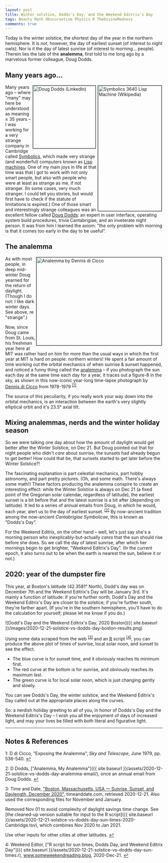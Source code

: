 ```yaml
---
layout: post
title: Winter solstice, Dodds's Day, and the Weekend Editrix's Day
tags: Beauty Math Obscurantism Physics R TheDivineMadness
comments: true
---
```


Today is the winter solstice, the shortest day of the year in the northern hemisphere.  It
is _not_, however, the day of earliest sunset (of interest to night owls).  Nor is it the
day of latest sunrise (of interest to morning&hellip; people).  Therein lies the tale of
the __analemma__, first told to me long ago by a marvelous former colleague, Doug Dodds.


## Many years ago&hellip;

<img src="{{ site.baseurl }}/images/2020-12-21-solstice-vs-dodds-day-Symbolics3640_Modified.jpg" width="203" height="400" alt="Symbolics 3640 Lisp Machine (Wikipedia)" title="Symbolics 3640 Lisp Machine (Wikipedia)" style="float: right; margin: 3px 3px 3px 3px; border: 1px solid #000000;"/>
<img src="{{ site.baseurl }}/images/2020-12-12-solstice-vs-dodds-day-doug-dodds.jpg" width="200" height="200" alt="Doug Dodds (LinkedIn)" title="Doug Dodds (LinkedIn)" style="float: right; margin: 3px 3px 3px 3px; border: 1px solid #000000;"/>

Many years ago &ndash; where "many" may here be understood as meaning &ge; 35 years
&ndash; I was working for a very strange company in Cambridge called
[Symbolics](https://en.wikipedia.org/wiki/Symbolics), which made very strange (and
wonderful) computers known as [Lisp machines](https://en.wikipedia.org/wiki/Lisp_machine).
One of my main joys in life at that time was that I got to work with not only smart
people, but also with people who were at least as strange as me, if not stranger.  (In
some cases, very much stranger.  I could tell you stories, but would first have to check
if the statute of limitations is expired.)  One of those smart and interestingly strange
colleagues was an excellent fellow called 
[Doug Dodds](https://www.linkedin.com/in/doug-dodds-3ab495/): an expert in user interface,
operating system build procedures, trivia Cantabrigiae, and an inveterate night person.
It was from him I learned the axiom: "the only problem with morning is that it comes too
early in the day to be useful".  


## The analemma

<img src="{{ site.baseurl }}/images/2020-12-21-solistice-vs-dodds-day-analemma-di-cicco.jpg" width="400" height="281" alt="Analemma by Dennis di Cicco" title="Analemma by Dennis di Cicco" style="float: right; margin: 3px 3px 3px 3px; border: 1px solid #000000;"/>
As with most people, in deep mid-winter Doug yearned for the return of daylight. (Though I
do not: I like dark winter days.  See above, re "strange".)  

Now, since Doug came from St. Louis, his freshman year here at MIT was rather hard on him
for more than the usual ways in which the first year at MIT is hard on people: northern
winters!  He spent a fair amount of time working out the orbital mechanics of when sunrise
&amp; sunset happened, and noticed a funny thing called the
[analemma](https://en.wikipedia.org/wiki/Analemma) &ndash; if you
photograph the sun each day at the same time each day for a year, it traces out a figure-8
in the sky, as shown in this now-iconic year-long time-lapse photograph by 
[Dennis di Cicco](https://en.wikipedia.org/wiki/Dennis_di_Cicco)
from 1978-1979 <sup id="fn1a">[[1]](#fn1)</sup>.  

The source of this peculiarity, if you really work your way down into the orbital
mechanics, is an interaction between the earth's very slightly elliptical orbit and it's
23.5&deg; axial tilt.  


## Mixing analemmas, nerds and the winter holiday season

So we were talking one day about how the amount of daylight would get better after the
Winter Solstice, on Dec 21.  But Doug pointed out that for night people who didn't _care_
about sunrise, the sunsets had already begun to get better!  How could that be, that
sunsets started to get later before the Winter Solstice?!  

The fascinating explanation is part celestial mechanics, part hobby astronomy, and part
pretty pictures.  (Oh, and some math.  There's always some math!)  These factors producing
the analemma conspire to create an interesting effect: while the Winter Solstice is always
on Dec 21 (a fixed point of the Gregorian solar calendar, regardless of latitude), the
earliest sunset is a bit before that and the latest sunrise is a bit after (depending on
latitude).  It led to a series of annual emails from Doug, in which he would, each year,
alert us to the day of earliest sunset. <sup id="fn2a">[[2]](#fn2)</sup> By now-ancient
tradition among the now-ancient _Cantabrigiae Symbolicae_, this is known as "Dodds's Day".  

For the Weekend Editrix, on the other hand &ndash; well, let's just say she's a morning person
who inexplicably-but-actually _cares_ that the sun should rise before she does.  So we call
the day of latest sunrise, after which her mornings begin to get brighter, 
"Weekend Editrix's Day".  (In the current epoch, it also turns out to be when the earth 
is nearest the sun, believe it or not.)  


## 2020: year of the dumpster fire

This year, at Boston's latitude (42.3581&deg; North), Dodd's day was on December 7th and
the Weekend Editrix's Day will be January 3rd.  It's mainly a function of latitude: if
you're further north, Dodd's Day and the Weekend Editrix's Day are closer to the solstice;
if you're further south, they're farther apart.  (If you're in the southern hemisphere,
you'll have to do the calculation for yourself; please let me know if you do.)  

![Dodd's Day and the Weekend Editrix's Day, 2020 Boston]({{ site.baseurl }}/images/2020-12-21-solstice-vs-dodds-day-boston-results.png)

Using some data scraped from the web <sup id="fn3a">[[3]](#fn3)</sup> and an
[R](https://www.r-project.org/) script <sup id="fn4a">[[4]](#fn4)</sup>, you can produce
the above plot of times of sunrise, local solar noon, and sunset to see the effect.  
- The blue curve is for sunset time, and it obviously reaches its minimum first.  
- The red curve at the bottom is for sunrise, and obviously reaches its maximum last.  
- The green curve is for local solar noon, which is just changing gently and slowly.  

You can see Dodds's Day, the winter solstice, and the Weekend Editrix's Day called out at
the appropriate places along the curves.  

So: a nerdish holiday greeting to all of you, in honor of Dodds's Day and the Weekend
Editrix's Day &ndash; I wish you all the enjoyment of days of increased light, and may your
lives be filled with both literal and figurative light.  

---

## Notes &amp; References  

<!--
<sup id="fn1a">[[1]](#fn1)</sup>
<a id="fn1">1</a>: [↩](#fn1a)  
-->

<a id="fn1">1</a>: D di Cicco, "Exposing the Analemma", _Sky and Telescope_, June 1979,
pp. 536-540. [↩](#fn1a)  

<a id="fn2">2</a>: D Dodds, ["Analemma, My Analemma"]({{ site.baseurl }}/assets/2020-12-21-solstice-vs-dodds-day-analemma-email/), once an annual email from Doug Dodds. [↩](#fn2a)  

<a id="fn3">3</a>: Time and Date, ["Boston, Massachusetts, USA — Sunrise, Sunset, and Daylength, December 2020"](https://www.timeanddate.com/sun/usa/boston), timeanddate.com, retrieved 2020-12-21.  Also used the corresponding files for November and January.  

Removed Nov 01 to avoid complexity of daylight savings time change.  See [the cleaned-up version suitable for input to the R script]({{ site.baseurl }}/assets/2020-12-21-solstice-vs-dodds-day-sun-times-2020-Cambridge.tsv), which combines Nov 2020 to Jan 2021.  

Use other inputs for other cities at other latitudes. 
[↩](#fn3a)  

<a id="fn4">4</a>: Weekend Editor, ["R script for sun times, Dodds Day, and Weekend Editrix Day"]({{ site.baseurl }}/assets/2020-12-21-solstice-vs-dodds-day-sun-times.r), www.someweekendreading.blog, 2020-Dec-21. [↩](#fn4a)  
